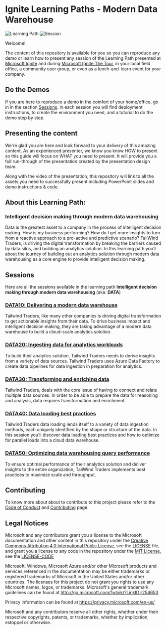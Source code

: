 # Ignite Learning Paths - Modern Data Warehouse

![Learning Path](https://img.shields.io/badge/Learning%20Path-DATA-fe5e00?logo=microsoft) ![Session](https://img.shields.io/badge/🗣️Sessions-5-31c754)

Welcome!

The content of this repository is available for you so you can reproduce any demo or learn how to present any session of the Learning Path presented at [Microsoft Ignite](https://www.microsoft.com/en-us/ignite) and during [Microsoft Ignite The Tour](https://www.microsoft.com/en-ca/ignite-the-tour/), in your local field office, a community user group, or even as a lunch-and-learn event for your company.

## Do the Demos

If you are here to reproduce a demo in the comfort of your home/office, go in in the section [Sessions](#sessions). In each session you will find deployment instructions, to create the environment you need, and a tutorial to do the demo step by step.

## Presenting the content

We're glad you are here and look forward to your delivery of this amazing content. As an experienced presenter, we know you know HOW to present so this guide will focus on WHAT you need to present. It will provide you a full run-through of the presentation created by the presentation design team.

Along with the video of the presentation, this repository will link to all the assets you need to successfully present including PowerPoint slides and demo instructions & code.

## About this Learning Path:

### Intelligent decision making through modern data warehousing

Data is the greatest asset to a company in the process of intelligent decision making.
How is my business performing? How do I get more insights to turn from a reactive approach to a pro-active and predictive scenario?
TailWind Traders, is driving the digital transformation by breaking the barriers caused by data silos, and building an analytics solution.
In this learning path you’ll about the journey of building out an analytics solution through modern data warehousing as a core engine to provide intelligent decision making.

## Sessions

Here are all the sessions available in the learning path **Intelligent decision making through modern data warehousing** (aka: **DATA**)

### [**DATA10**: Delivering a modern data warehouse](./data10/README.md)

Tailwind Traders, like many other companies is driving digital transformation to get actionable insights from their data. To drive business impact and intelligent decision making, they are taking advantage of a modern data warehouse to build a cloud-scale analytics solution.

### [**DATA20**: Ingesting data for analytics workloads](./data20/README.md)

To build their analytics solution, Tailwind Traders needs to derive insights from a variety of data sources.
Tailwind Traders uses Azure Data Factory to create data pipelines for data ingestion in preparation for analytics.

### [**DATA30**: Transforming and enriching data](./data30/README.md)

Tailwind Traders, deals with the core issue of having to connect and relate multiple data sources. In order to be able to prepare the data for reasoning and analysis, data requires transformation and enrichment.

### [**DATA40**: Data loading best practices](./data40/README.md)

Tailwind Traders data loading lends itself to a variety of data ingestion methods, each uniquely identified by the shape or structure of the data. In this session you’ll discover data loading best practices and how to optimize for parallel loads into a cloud data warehouse.

### [**DATA50**: Optimizing data warehousing query performance](./data50/README.md)

To ensure optimal performance of their analytics solution and deliver insights to the entire organization, TailWind Traders implements best practices to maximize scale and throughput.

## Contributing

To know more about about to contribute to this project please refer to the [Code of Conduct](CODE_OF_CONDUCT.md) and [Contributing](CONTRIBUTING.md) page.

## Legal Notices

Microsoft and any contributors grant you a license to the Microsoft documentation and other content in this repository under the [Creative Commons Attribution 4.0 International Public License](https://creativecommons.org/licenses/by/4.0/legalcode), see the [LICENSE](LICENSE) file, and grant you a license to any code in the repository under the [MIT License](https://opensource.org/licenses/MIT), see the [LICENSE-CODE](LICENSE-CODE)

Microsoft, Windows, Microsoft Azure and/or other Microsoft products and services referenced in the documentation may be either trademarks or registered trademarks of Microsoft in the United States and/or other countries. The licenses for this project do not grant you rights to use any Microsoft names, logos, or trademarks. Microsoft's general trademark guidelines can be found at http://go.microsoft.com/fwlink/?LinkID=254653.

Privacy information can be found at https://privacy.microsoft.com/en-us/

Microsoft and any contributors reserve all other rights, whether under their respective copyrights, patents, or trademarks, whether by implication, estoppel or otherwise.
